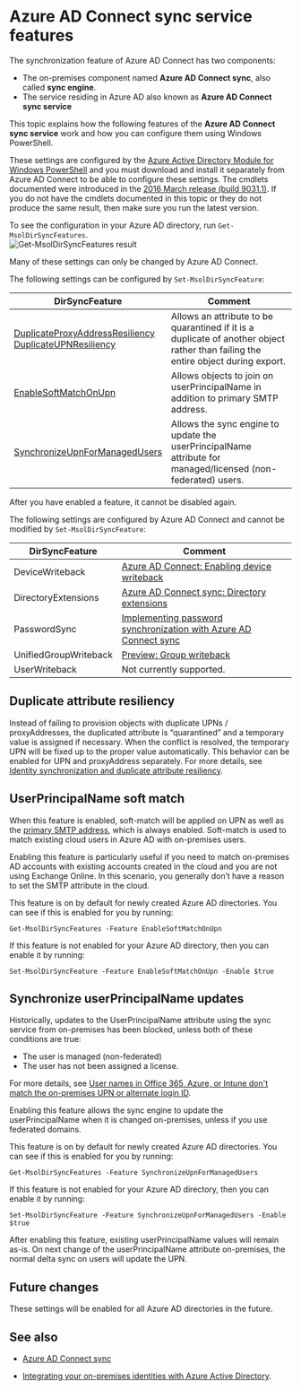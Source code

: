 <properties
	pageTitle="Azure AD Connect sync service features and configuration | Microsoft Azure"
	description="Describes service side features for Azure AD Connect sync service."
	services="active-directory"
	documentationCenter=""
	authors="andkjell"
	manager="stevenpo"
	editor=""/>

<tags
	ms.service="active-directory"
	ms.workload="identity"
	ms.tgt_pltfrm="na"
	ms.devlang="na"
	ms.topic="article"
	ms.date="04/19/2016"
	ms.author="andkjell;markusvi"/>

# Azure AD Connect sync service features

The synchronization feature of Azure AD Connect has two components:

- The on-premises component named **Azure AD Connect sync**, also called **sync engine**.
- The service residing in Azure AD also known as **Azure AD Connect sync service**

This topic explains how the following features of the **Azure AD Connect sync service** work and how you can configure them using Windows PowerShell.

These settings are configured by the [Azure Active Directory Module for Windows PowerShell](http://aka.ms/aadposh) and you must download and install it separately from Azure AD Connect to be able to configure these settings. The cmdlets documented were introduced in the [2016 March release (build 9031.1)](http://social.technet.microsoft.com/wiki/contents/articles/28552.microsoft-azure-active-directory-powershell-module-version-release-history.aspx#Version_9031_1). If you do not have the cmdlets documented in this topic or they do not produce the same result, then make sure you run the latest version.

To see the configuration in your Azure AD directory, run `Get-MsolDirSyncFeatures`.  
![Get-MsolDirSyncFeatures result](./media/active-directory-aadconnectsyncservice-features/getmsoldirsyncfeatures.png)

Many of these settings can only be changed by Azure AD Connect.

The following settings can be configured by `Set-MsolDirSyncFeature`:

| DirSyncFeature | Comment |
| --- | --- |
| [DuplicateProxyAddressResiliency<br/>DuplicateUPNResiliency](#duplicate-attribute-resiliency) | Allows an attribute to be quarantined if it is a duplicate of another object rather than failing the entire object during export. |
| [EnableSoftMatchOnUpn](#userprincipalname-soft-match) | Allows objects to join on userPrincipalName in addition to primary SMTP address. |
| [SynchronizeUpnForManagedUsers](#synchronize-userprincipalname-updates) | Allows the sync engine to update the userPrincipalName attribute for managed/licensed (non-federated) users. |

After you have enabled a feature, it cannot be disabled again.

The following settings are configured by Azure AD Connect and cannot be modified by `Set-MsolDirSyncFeature`:

| DirSyncFeature | Comment |
| --- | --- |
| DeviceWriteback | [Azure AD Connect: Enabling device writeback](active-directory-aadconnect-feature-device-writeback.md) |
| DirectoryExtensions | [Azure AD Connect sync: Directory extensions](active-directory-aadconnectsync-feature-directory-extensions.md) |
| PasswordSync | [Implementing password synchronization with Azure AD Connect sync](active-directory-aadconnectsync-implement-password-synchronization.md) |
| UnifiedGroupWriteback | [Preview: Group writeback](active-directory-aadconnect-feature-preview.md#group-writeback) |
| UserWriteback | Not currently supported. |

## Duplicate attribute resiliency
Instead of failing to provision objects with duplicate UPNs / proxyAddresses, the duplicated attribute is “quarantined” and a temporary value is assigned if necessary. When the conflict is resolved, the temporary UPN will be fixed up to the proper value automatically. This behavior can be enabled for UPN and proxyAddress separately. For more details, see [Identity synchronization and duplicate attribute resiliency](active-directory-aadconnectsyncservice-duplicate-attribute-resiliency.md).

## UserPrincipalName soft match
When this feature is enabled, soft-match will be applied on UPN as well as the [primary SMTP address](https://support.microsoft.com/kb/2641663), which is always enabled. Soft-match is used to match existing cloud users in Azure AD with on-premises users.

Enabling this feature is particularly useful if you need to match on-premises AD accounts with existing accounts created in the cloud and you are not using Exchange Online. In this scenario, you generally don’t have a reason to set the SMTP attribute in the cloud.

This feature is on by default for newly created Azure AD directories. You can see if this is enabled for you by running:  
```
Get-MsolDirSyncFeatures -Feature EnableSoftMatchOnUpn
```

If this feature is not enabled for your Azure AD directory, then you can enable it by running:  
```
Set-MsolDirSyncFeature -Feature EnableSoftMatchOnUpn -Enable $true
```

## Synchronize userPrincipalName updates
Historically, updates to the UserPrincipalName attribute using the sync service from on-premises has been blocked, unless both of these conditions are true:

- The user is managed (non-federated)
- The user has not been assigned a license.

For more details, see [User names in Office 365, Azure, or Intune don't match the on-premises UPN or alternate login ID](https://support.microsoft.com/kb/2523192).

Enabling this feature allows the sync engine to update the userPrincipalName when it is changed on-premises, unless if you use federated domains.

This feature is on by default for newly created Azure AD directories. You can see if this is enabled for you by running:  
```
Get-MsolDirSyncFeatures -Feature SynchronizeUpnForManagedUsers
```

If this feature is not enabled for your Azure AD directory, then you can enable it by running:  
```
Set-MsolDirSyncFeature -Feature SynchronizeUpnForManagedUsers -Enable $true
```

After enabling this feature, existing userPrincipalName values will remain as-is. On next change of the userPrincipalName attribute on-premises, the normal delta sync on users will update the UPN.  

## Future changes
These settings will be enabled for all Azure AD directories in the future.

## See also

- [Azure AD Connect sync](active-directory-aadconnectsync-whatis.md)

- [Integrating your on-premises identities with Azure Active Directory](active-directory-aadconnect.md).
